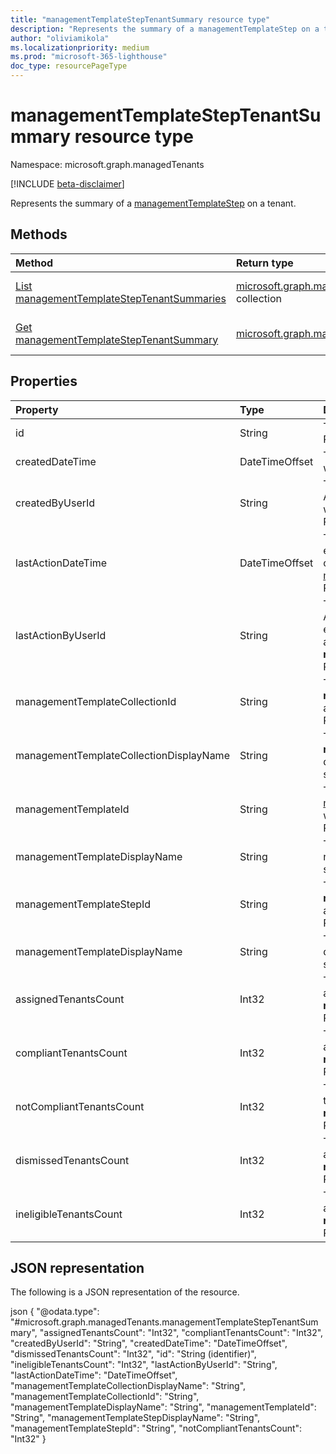 ```yaml
---
title: "managementTemplateStepTenantSummary resource type"
description: "Represents the summary of a managementTemplateStep on a tenant."
author: "oliviamikola"
ms.localizationpriority: medium
ms.prod: "microsoft-365-lighthouse"
doc_type: resourcePageType
---
```


# managementTemplateStepTenantSummary resource type

Namespace: microsoft.graph.managedTenants

[!INCLUDE [beta-disclaimer](../../includes/beta-disclaimer.md)]

Represents the summary of a [managementTemplateStep](../resources/managedtenants-managementtemplatestep.md) on a tenant.

## Methods
|Method|Return type|Description|
|:---|:---|:---|
|[List managementTemplateStepTenantSummaries](../api/managedtenants-managedtenant-list-managementtemplatesteptenantsummaries.md)|[microsoft.graph.managedTenants.managementtemplatesteptenantsummary](../resources/managedtenants-managementtemplatesteptenantsummary.md) collection|Get a list of the [microsoft.graph.managedTenants.managementTemplateStepTenantSummary](../resources/managedtenants-managementtemplatesteptenantsummary.md) objects and their properties.|
|[Get managementTemplateStepTenantSummary](../api/managedtenants-managementtemplatesteptenantsummary-get.md)|[microsoft.graph.managedTenants.managementtemplatesteptenantsummary](../resources/managedtenants-managementtemplatesteptenantsummary.md)|Read the properties and relationships of a [microsoft.graph.managedTenants.managementTemplateStepTenantSummary](../resources/managedtenants-managementtemplatesteptenantsummary.md) object.|

## Properties
| Property                                | Type           | Description                                                                                                                                                                                                     |
|:----------------------------------------|:---------------|:----------------------------------------------------------------------------------------------------------------------------------------------------------------------------------------------------------------|
| id                                      | String         | The unique identifier for the entity. Required. Read-only.                                                                                                                                                      |
| createdDateTime                         | DateTimeOffset | The date and time when this entity was created. Required. Read-only.                                                                                                                                            |
| createdByUserId                         | String         | The unique identifier for the Azure Active Directory (Azure AD) user who created this entity. Required. Read-only.                                                                                              |
| lastActionDateTime                      | DateTimeOffset | The date and time at which this entity was last modified. Normally caused by activities in the related [managementTemplateCollections](../resources/managedtenants-managementtemplatecollection.md). Read-only. |
| lastActionByUserId                      | String         | The unique identifier for the Azure AD user who last modified this entity. Normally caused by activities in the related **managementTemplateCollections**. Read-only.                                           |
| managementTemplateCollectionId          | String         | The unique identifier for the **managementTemplateCollection** associated with this summary. Required. Read-only.                                                                                               |
| managementTemplateCollectionDisplayName | String         | The **managementTemplateCollection** display name associated with this summary. Required. Read-only.                                                                                                            |
| managementTemplateId                    | String         | The unique identifier for the [managementTemplate](../resources/managedtenants-managementtemplate.md) associated with this summary. Required. Read-only.                                                        |
| managementTemplateDisplayName           | String         | The **managementTemplate** display name associated with this summary. Required. Read-only.                                                                                                                      |
| managementTemplateStepId                | String         | The unique identifier for the **managementTemplateStep** associated with this summary. Required. Read-only.                                                                                                     |
| managementTemplateDisplayName           | String         | The **managementTemplateStep** display name associated with this summary.  Required. Read-only.                                                                                                                 |
| assignedTenantsCount                    | Int32          | The total number of tenants assigned to the **managementTemplateStepId**. Required. Read-only.                                                                                                                  |
| compliantTenantsCount                   | Int32          | The number of compliant tenants assigned to the **managementTemplateStepId**. Required. Read-only.                                                                                                              |
| notCompliantTenantsCount                | Int32          | The total number of not-compliant tenants assigned to the **managementTemplateStepId**. Required. Read-only.                                                                                                    |
| dismissedTenantsCount                   | Int32          | The number of dismissed tenants assigned to the **managementTemplateStepId**. Required. Read-only.                                                                                                              |
| ineligibleTenantsCount                  | Int32          | The number of ineligible tenants assigned to the **managementTemplateStepId**. Required. Read-only.                                                                                                             |

## JSON representation
The following is a JSON representation of the resource.
<!-- {
  "blockType": "resource",
  "keyProperty": "id",
  "@odata.type": "microsoft.graph.managedTenants.managementTemplateStepTenantSummary",
  "baseType": "microsoft.graph.entity",
  "openType": false
}
-->
 json
{
  "@odata.type": "#microsoft.graph.managedTenants.managementTemplateStepTenantSummary",
  "assignedTenantsCount": "Int32",
  "compliantTenantsCount": "Int32",
  "createdByUserId": "String",
  "createdDateTime": "DateTimeOffset",
  "dismissedTenantsCount": "Int32",
  "id": "String (identifier)",
  "ineligibleTenantsCount": "Int32",
  "lastActionByUserId": "String",
  "lastActionDateTime": "DateTimeOffset",
  "managementTemplateCollectionDisplayName": "String",
  "managementTemplateCollectionId": "String",
  "managementTemplateDisplayName": "String",
  "managementTemplateId": "String",
  "managementTemplateStepDisplayName": "String",
  "managementTemplateStepId": "String",
  "notCompliantTenantsCount": "Int32"
}
